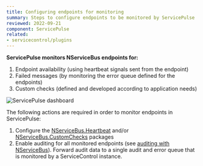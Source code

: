 ```yaml
---
title: Configuring endpoints for monitoring
summary: Steps to configure endpoints to be monitored by ServicePulse
reviewed: 2022-09-21
component: ServicePulse
related:
- servicecontrol/plugins
---
```


**ServicePulse monitors NServiceBus endpoints for:**

 1. Endpoint availability (using heartbeat signals sent from the endpoint)
 1. Failed messages (by monitoring the error queue defined for the endpoints)
 1. Custom checks (defined and developed according to application needs)

![ServicePulse dashboard](images/dashboard.png 'width=500')

The following actions are required in order to monitor endpoints in ServicePulse:

1. Configure the [NServiceBus.Heartbeat](/monitoring/heartbeats/install-plugin.md) and/or [NServiceBus.CustomChecks](/monitoring/custom-checks/install-plugin.md) packages
1. Enable auditing for all monitored endpoints (see [auditing with NServiceBus](/nservicebus/operations/auditing.md)). Forward audit data to a single audit and error queue that is monitored by a ServiceControl instance.
